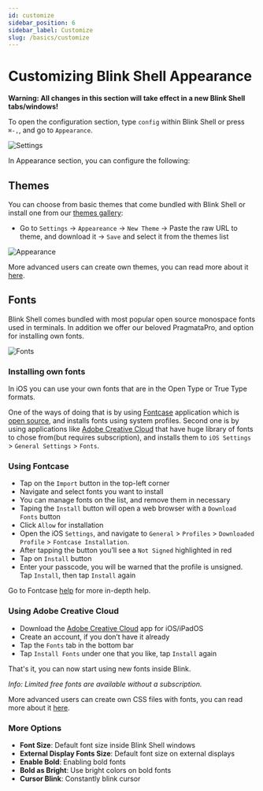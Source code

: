 ```yaml
---
id: customize
sidebar_position: 6
sidebar_label: Customize
slug: /basics/customize
---
```


# Customizing Blink Shell Appearance 

**Warning: All changes in this section will take effect in a new Blink Shell tabs/windows!**

To open the configuration section, type `config` within Blink Shell or press `⌘-,`, and go to `Appearance`.

![Settings](customize/Settings.png)

In Appearance section, you can configure the following:

## Themes

You can choose from basic themes that come bundled with Blink Shell or install one from our [themes gallery](https://github.com/blinksh/themes):

- Go to `Settings` -> `Appeareance` -> `New Theme` -> Paste the raw URL to theme, and download it -> `Save` and select it from the themes list

![Appearance](customize/Appearance.png)

More advanced users can create own themes, you can read more about it [here](/advanced/creating-fonts-and-themes#create-a-shell-theme).

## Fonts

Blink Shell comes bundled with most popular open source monospace fonts used in terminals.
In addition we offer our beloved PragmataPro, and option for installing own fonts.

![Fonts](customize/Fonts.png)

### Installing own fonts

In iOS you can use your own fonts that are in the Open Type or True Type formats.

One of the ways of doing that is by using [Fontcase](https://apps.apple.com/us/app/id1205074470?ls=1&mt=12&uo=4&pt=8934&at=10l4G7) application which is [open source](https://github.com/manolosavi/xFonts), and installs fonts using system profiles. Second one is by using applications like [Adobe Creative Cloud](https://apps.apple.com/us/app/adobe-creative-cloud/id852473028) that have huge library of fonts to chose from(but requires subscription), and installs them to `iOS Settings` > `General Settings` > `Fonts`.

### Using Fontcase

- Tap on the `Import` button in the top-left corner
- Navigate and select fonts you want to install
- You can manage fonts on the list, and remove them in necessary
- Taping the `Install` button will open a web browser with a `Download Fonts` button
- Click `Allow` for installation
- Open the iOS `Settings`, and navigate to `General` > `Profiles` > `Downloaded Profile` > `Fontcase Installation`.
- After tapping the button you’ll see a `Not Signed` highlighted in red
- Tap on `Install` button
- Enter your passcode, you will be warned that the profile is unsigned. Tap `Install`, then tap `Install` again

Go to Fontcase [help](https://github.com/manolosavi/xFonts/blob/master/xFonts/Help.md) for more in-depth help.

### Using Adobe Creative Cloud

- Download the [Adobe Creative Cloud](https://apps.apple.com/us/app/adobe-creative-cloud/id852473028) app for iOS/iPadOS
- Create an account, if you don’t have it already
- Tap the `Fonts` tab in the bottom bar
- Tap `Install Fonts` under one that you like, tap `Install` again

That's it, you can now start using new fonts inside Blink.

_Info: Limited free fonts are available without a subscription._

More advanced users can create own CSS files with fonts, you can read more about it [here](/advanced/creating-fonts-and-themes#create-a-font).

### More Options

- **Font Size**: Default font size inside Blink Shell windows
- **External Display Fonts Size**: Default font size on external displays
- **Enable Bold**: Enabling bold fonts
- **Bold as Bright**: Use bright colors on bold fonts
- **Cursor Blink**: Constantly blink cursor
